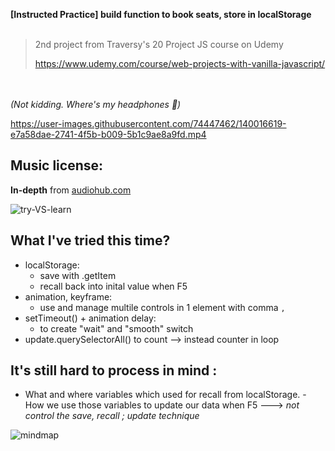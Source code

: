 **[Instructed Practice] build function to book seats, store in localStorage**
<br/><br/> 
> 2nd project from Traversy's 20 Project JS course on Udemy
> 
> https://www.udemy.com/course/web-projects-with-vanilla-javascript/

<br/><br/> 
_(Not kidding. Where's my headphones 🗿)_

https://user-images.githubusercontent.com/74447462/140016619-e7a58dae-2741-4f5b-b009-5b1c9ae8a9fd.mp4


## Music license:
**In-depth** from [audiohub.com](https://audiohub.com/song/in-depth)

![try-VS-learn](https://user-images.githubusercontent.com/74447462/140018742-89bc46dc-f4d2-474a-86d4-6d8cf086a8b5.png)


## What I've tried this time?

 - localStorage:
	 - save with .getItem
	 - recall back into inital value when F5
- animation, keyframe:
	- use and manage multile controls in 1 element with comma `,`
- setTimeout() + animation delay:
	- to create "wait" and "smooth" switch 
- update.querySelectorAll() to count --> instead counter in loop
## It's still hard to process in mind :
   - What and where variables which used for recall from localStorage. 
	- How we use those variables to update our data when F5
	---> *not control the save, recall ; update technique*

![mindmap](https://user-images.githubusercontent.com/74447462/140616489-dec3dd88-616e-4598-8c98-3ccb4f77e551.png)

